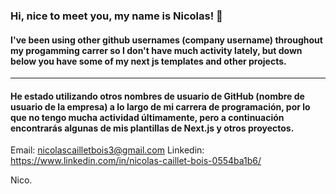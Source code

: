 ### Hi, nice to meet you, my name is Nicolas! 👋
#### I've been using other github usernames (company username) throughout my progamming carrer so I don't have much activity lately, but down below you have some of my next js templates and other projects.
-------------------------------------------------------------------------------------------------------------------------------------------------------------------------------------------------------------
#### He estado utilizando otros nombres de usuario de GitHub (nombre de usuario de la empresa) a lo largo de mi carrera de programación, por lo que no tengo mucha actividad últimamente, pero a continuación encontrarás algunas de mis plantillas de Next.js y otros proyectos.

Email: nicolascailletbois3@gmail.com
Linkedin: https://www.linkedin.com/in/nicolas-caillet-bois-0554ba1b6/


Nico. 
